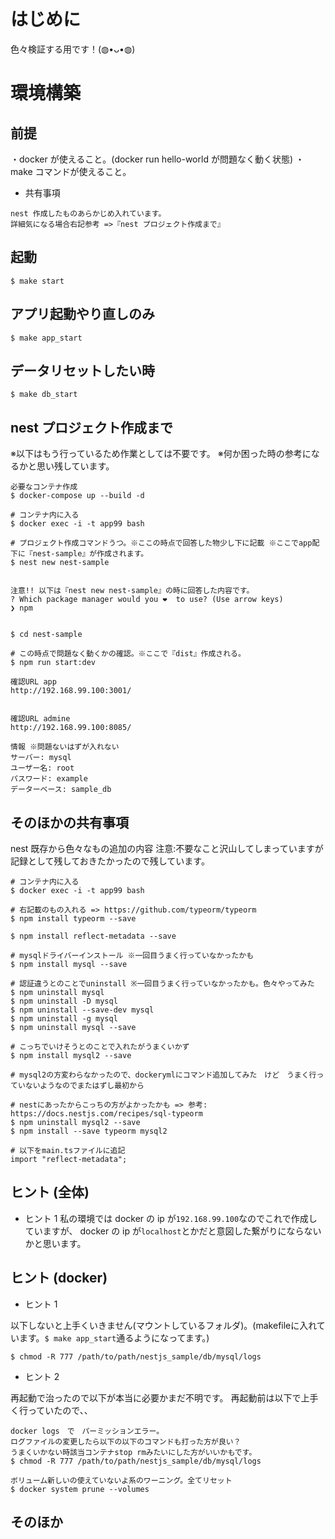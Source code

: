 # はじめに

色々検証する用です！(◍•ᴗ•◍) 

# 環境構築

## 前提

・docker が使えること。(docker run hello-world が問題なく動く状態)
・make コマンドが使えること。

- 共有事項

```
nest 作成したものあらかじめ入れています。
詳細気になる場合右記参考 =>『nest プロジェクト作成まで』
```

## 起動

```
$ make start
```

## アプリ起動やり直しのみ

```
$ make app_start
```

## データリセットしたい時

```
$ make db_start
```

## nest プロジェクト作成まで

※以下はもう行っているため作業としては不要です。
※何か困った時の参考になるかと思い残しています。

```
必要なコンテナ作成
$ docker-compose up --build -d

# コンテナ内に入る
$ docker exec -i -t app99 bash

# プロジェクト作成コマンドうつ。※ここの時点で回答した物少し下に記載 ※ここでapp配下に『nest-sample』が作成されます。
$ nest new nest-sample


注意!! 以下は『nest new nest-sample』の時に回答した内容です。
? Which package manager would you ❤️  to use? (Use arrow keys)
❯ npm


$ cd nest-sample

# この時点で問題なく動くかの確認。※ここで『dist』作成される。
$ npm run start:dev

確認URL app
http://192.168.99.100:3001/


確認URL admine
http://192.168.99.100:8085/

情報 ※問題ないはずが入れない
サーバー: mysql
ユーザー名: root
パスワード: example
データーベース: sample_db
```

## そのほかの共有事項

nest 既存から色々なもの追加の内容 注意:不要なこと沢山してしまっていますが記録として残しておきたかったので残しています。

```
# コンテナ内に入る
$ docker exec -i -t app99 bash

# 右記載のもの入れる => https://github.com/typeorm/typeorm
$ npm install typeorm --save

$ npm install reflect-metadata --save

# mysqlドライバーインストール ※一回目うまく行っていなかったかも
$ npm install mysql --save

# 認証違うとのことでuninstall ※一回目うまく行っていなかったかも。色々やってみた
$ npm uninstall mysql
$ npm uninstall -D mysql
$ npm uninstall --save-dev mysql
$ npm uninstall -g mysql
$ npm uninstall mysql --save

# こっちでいけそうとのことで入れたがうまくいかず
$ npm install mysql2 --save

# mysql2の方変わらなかったので、dockerymlにコマンド追加してみた　けど　うまく行っていないようなのでまたはずし最初から

# nestにあったからこっちの方がよかったかも => 参考: https://docs.nestjs.com/recipes/sql-typeorm
$ npm uninstall mysql2 --save
$ npm install --save typeorm mysql2

# 以下をmain.tsファイルに追記
import "reflect-metadata";
```

## ヒント (全体)

- ヒント 1
  私の環境では docker の ip が`192.168.99.100`なのでこれで作成していますが、
  docker の ip が`localhost`とかだと意図した繋がりにならないかと思います。

## ヒント (docker)

- ヒント 1

以下しないと上手くいきません(マウントしているフォルダ)。(makefileに入れています。`$ make app_start`通るようになってます。)

```
$ chmod -R 777 /path/to/path/nestjs_sample/db/mysql/logs
```

- ヒント 2

再起動で治ったので以下が本当に必要かまだ不明です。
再起動前は以下で上手く行っていたので、、

```
docker logs　で　パーミッションエラー。
ログファイルの変更したら以下の以下のコマンドも打った方が良い？
うまくいかない時該当コンテナstop rmみたいにした方がいいかもです。
$ chmod -R 777 /path/to/path/nestjs_sample/db/mysql/logs

ボリューム新しいの使えていないよ系のワーニング。全てリセット
$ docker system prune --volumes
```


## そのほか
